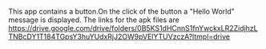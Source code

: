 This app contains a button.On the click of the button a "Hello World" message is displayed.
The links for the apk files are 
https://drive.google.com/drive/folders/0B5KS1dHCnnS1fnYwckxLR2ZidjhzLTNBcDY1T184TGpsY3huYUdxRjJ2OW9pVElYTUVzczA?ltmpl=drive

